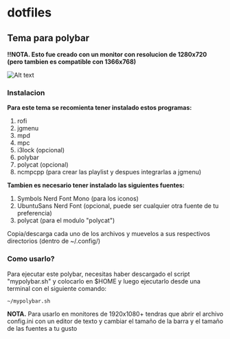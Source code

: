 # dotfiles
## Tema para polybar

**!!NOTA. Esto fue creado con un monitor con resolucion de 1280x720 (pero tambien es compatible con 1366x768)**


![Alt text](https://scontent.fmex30-1.fna.fbcdn.net/v/t39.30808-6/529122814_24454971790789465_2360246144784930007_n.jpg?_nc_cat=102&ccb=1-7&_nc_sid=aa7b47&_nc_ohc=_PEOeKQAiJsQ7kNvwHbUgEd&_nc_oc=AdkU7LpnW9tYVC18J7l4Gx5dmthBG_L9IjjNWQ6tVX6Zuu5hiKzEwte1kqnXboUBpj8&_nc_zt=23&_nc_ht=scontent.fmex30-1.fna&_nc_gid=HE1JQamkZgvH0821wKgLhw&oh=00_AfWb3Vv4_tSh6FhHMSLXjeWxd7VgO1CWvdMcU3tUirbQvw&oe=68B11E7D "Screenshot 1")


### Instalacion

**Para este tema se recomienta tener instalado estos programas:**

1. rofi
2. jgmenu
3. mpd
4. mpc
5. i3lock (opcional)
6. polybar
7. polycat (opcional)
8. ncmpcpp (para crear las playlist y despues integrarlas a jgmenu)

**Tambien es necesario tener instalado las siguientes fuentes:**
1. Symbols Nerd Font Mono (para los iconos)
2. UbuntuSans Nerd Font (opcional, puede ser cualquier otra fuente de tu preferencia)
3. polycat (para el modulo "polycat")

Copia/descarga cada uno de los archivos y muevelos a sus respectivos directorios (dentro de ~/.config/)

### Como usarlo?

Para ejecutar este polybar, necesitas haber descargado el script "mypolybar.sh" y colocarlo en $HOME y luego ejecutarlo desde una terminal con el siguiente comando:

`~/mypolybar.sh`

**NOTA.** Para usarlo en monitores de 1920x1080+ tendras que abrir el archivo config.ini con un editor de texto y cambiar el tamaño de la barra y el tamaño de las fuentes a tu gusto


